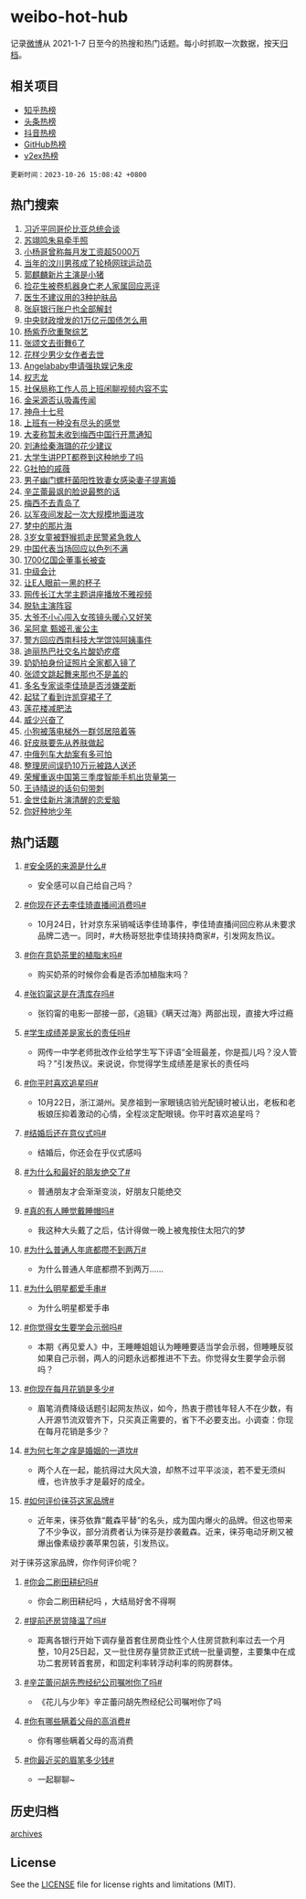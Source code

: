 # weibo-hot-hub

记录[微博](https://www.weibo.com)从 2021-1-7 日至今的热搜和热门话题。每小时抓取一次数据，按天[归档](archives)。

## 相关项目

- [知乎热榜](https://github.com/lonnyzhang423/zhihu-hot-hub)
- [头条热榜](https://github.com/lonnyzhang423/toutiao-hot-hub)
- [抖音热榜](https://github.com/lonnyzhang423/douyin-hot-hub)
- [GitHub热榜](https://github.com/lonnyzhang423/github-hot-hub)
- [v2ex热榜](https://github.com/lonnyzhang423/v2ex-hot-hub)


`更新时间：2023-10-26 15:08:42 +0800`

## 热门搜索

1. [习近平同哥伦比亚总统会谈](https://m.weibo.cn/search?containerid=100103type%3D1%26t%3D10%26q%3D%23%E4%B9%A0%E8%BF%91%E5%B9%B3%E5%90%8C%E5%93%A5%E4%BC%A6%E6%AF%94%E4%BA%9A%E6%80%BB%E7%BB%9F%E4%BC%9A%E8%B0%88%23&stream_entry_id=51&isnewpage=1&extparam=seat%3D1%26cate%3D10103%26dgr%3D0%26pos%3D0%26stream_entry_id%3D51%26q%3D%2523%25E4%25B9%25A0%25E8%25BF%2591%25E5%25B9%25B3%25E5%2590%258C%25E5%2593%25A5%25E4%25BC%25A6%25E6%25AF%2594%25E4%25BA%259A%25E6%2580%25BB%25E7%25BB%259F%25E4%25BC%259A%25E8%25B0%2588%2523%26c_type%3D51%26filter_type%3Drealtimehot%26display_time%3D1698304121%26pre_seqid%3D1698304121155916255105)
1. [苏翊鸣朱易牵手照](https://m.weibo.cn/search?containerid=100103type%3D1%26t%3D10%26q%3D%23%E8%8B%8F%E7%BF%8A%E9%B8%A3%E6%9C%B1%E6%98%93%E7%89%B5%E6%89%8B%E7%85%A7%23&stream_entry_id=31&isnewpage=1&extparam=seat%3D1%26cate%3D5001%26realpos%3D1%26dgr%3D0%26q%3D%2523%25E8%258B%258F%25E7%25BF%258A%25E9%25B8%25A3%25E6%259C%25B1%25E6%2598%2593%25E7%2589%25B5%25E6%2589%258B%25E7%2585%25A7%2523%26flag%3D1%26filter_type%3Drealtimehot%26pos%3D0%26stream_entry_id%3D31%26c_type%3D31%26band_rank%3D1%26lcate%3D5001%26display_time%3D1698304121%26pre_seqid%3D1698304121155916255105)
1. [小杨哥曾称每月发工资超5000万](https://m.weibo.cn/search?containerid=100103type%3D1%26t%3D10%26q%3D%23%E5%B0%8F%E6%9D%A8%E5%93%A5%E6%9B%BE%E7%A7%B0%E6%AF%8F%E6%9C%88%E5%8F%91%E5%B7%A5%E8%B5%84%E8%B6%855000%E4%B8%87%23&stream_entry_id=31&isnewpage=1&extparam=seat%3D1%26cate%3D5001%26realpos%3D2%26dgr%3D0%26q%3D%2523%25E5%25B0%258F%25E6%259D%25A8%25E5%2593%25A5%25E6%259B%25BE%25E7%25A7%25B0%25E6%25AF%258F%25E6%259C%2588%25E5%258F%2591%25E5%25B7%25A5%25E8%25B5%2584%25E8%25B6%25855000%25E4%25B8%2587%2523%26flag%3D2%26filter_type%3Drealtimehot%26pos%3D1%26stream_entry_id%3D31%26c_type%3D31%26band_rank%3D2%26lcate%3D5001%26display_time%3D1698304121%26pre_seqid%3D1698304121155916255105)
1. [当年的汶川男孩成了轮椅网球运动员](https://m.weibo.cn/search?containerid=100103type%3D1%26t%3D10%26q%3D%23%E5%BD%93%E5%B9%B4%E7%9A%84%E6%B1%B6%E5%B7%9D%E7%94%B7%E5%AD%A9%E6%88%90%E4%BA%86%E8%BD%AE%E6%A4%85%E7%BD%91%E7%90%83%E8%BF%90%E5%8A%A8%E5%91%98%23&stream_entry_id=31&isnewpage=1&extparam=seat%3D1%26cate%3D5001%26realpos%3D3%26dgr%3D0%26q%3D%2523%25E5%25BD%2593%25E5%25B9%25B4%25E7%259A%2584%25E6%25B1%25B6%25E5%25B7%259D%25E7%2594%25B7%25E5%25AD%25A9%25E6%2588%2590%25E4%25BA%2586%25E8%25BD%25AE%25E6%25A4%2585%25E7%25BD%2591%25E7%2590%2583%25E8%25BF%2590%25E5%258A%25A8%25E5%2591%2598%2523%26flag%3D32768%26filter_type%3Drealtimehot%26pos%3D2%26stream_entry_id%3D31%26c_type%3D31%26band_rank%3D3%26lcate%3D5001%26display_time%3D1698304121%26pre_seqid%3D1698304121155916255105)
1. [郭麒麟新片主演是小猪](https://m.weibo.cn/search?containerid=100103type%3D1%26t%3D10%26q%3D%23%E9%83%AD%E9%BA%92%E9%BA%9F%E6%96%B0%E7%89%87%E4%B8%BB%E6%BC%94%E6%98%AF%E5%B0%8F%E7%8C%AA%23&stream_entry_id=31&isnewpage=1&extparam=seat%3D1%26cate%3D5001%26filter_type%3Drealtimehot%26q%3D%2523%25E9%2583%25AD%25E9%25BA%2592%25E9%25BA%259F%25E6%2596%25B0%25E7%2589%2587%25E4%25B8%25BB%25E6%25BC%2594%25E6%2598%25AF%25E5%25B0%258F%25E7%258C%25AA%2523%26dgr%3D0%26is_ad_pos%3D1%26adid%3D208989%26topic_ad%3D1%26pos%3D3%26stream_entry_id%3D31%26c_type%3D31%26band_rank%3D4%26lcate%3D5001%26display_time%3D1698304121%26pre_seqid%3D1698304121155916255105)
1. [捡花生被卷机器身亡老人家属回应恶评](https://m.weibo.cn/search?containerid=100103type%3D1%26t%3D10%26q%3D%23%E6%8D%A1%E8%8A%B1%E7%94%9F%E8%A2%AB%E5%8D%B7%E6%9C%BA%E5%99%A8%E8%BA%AB%E4%BA%A1%E8%80%81%E4%BA%BA%E5%AE%B6%E5%B1%9E%E5%9B%9E%E5%BA%94%E6%81%B6%E8%AF%84%23&stream_entry_id=31&isnewpage=1&extparam=seat%3D1%26cate%3D5001%26realpos%3D4%26dgr%3D0%26q%3D%2523%25E6%258D%25A1%25E8%258A%25B1%25E7%2594%259F%25E8%25A2%25AB%25E5%258D%25B7%25E6%259C%25BA%25E5%2599%25A8%25E8%25BA%25AB%25E4%25BA%25A1%25E8%2580%2581%25E4%25BA%25BA%25E5%25AE%25B6%25E5%25B1%259E%25E5%259B%259E%25E5%25BA%2594%25E6%2581%25B6%25E8%25AF%2584%2523%26flag%3D1%26filter_type%3Drealtimehot%26pos%3D4%26stream_entry_id%3D31%26c_type%3D31%26band_rank%3D4%26lcate%3D5001%26display_time%3D1698304121%26pre_seqid%3D1698304121155916255105)
1. [医生不建议用的3种护肤品](https://m.weibo.cn/search?containerid=100103type%3D1%26t%3D10%26q%3D%23%E5%8C%BB%E7%94%9F%E4%B8%8D%E5%BB%BA%E8%AE%AE%E7%94%A8%E7%9A%843%E7%A7%8D%E6%8A%A4%E8%82%A4%E5%93%81%23&stream_entry_id=31&isnewpage=1&extparam=seat%3D1%26cate%3D5001%26realpos%3D5%26dgr%3D0%26q%3D%2523%25E5%258C%25BB%25E7%2594%259F%25E4%25B8%258D%25E5%25BB%25BA%25E8%25AE%25AE%25E7%2594%25A8%25E7%259A%25843%25E7%25A7%258D%25E6%258A%25A4%25E8%2582%25A4%25E5%2593%2581%2523%26flag%3D16%26filter_type%3Drealtimehot%26pos%3D5%26stream_entry_id%3D31%26c_type%3D31%26band_rank%3D5%26lcate%3D5001%26display_time%3D1698304121%26pre_seqid%3D1698304121155916255105)
1. [张庭银行账户也全部解封](https://m.weibo.cn/search?containerid=100103type%3D1%26t%3D10%26q%3D%23%E5%BC%A0%E5%BA%AD%E9%93%B6%E8%A1%8C%E8%B4%A6%E6%88%B7%E4%B9%9F%E5%85%A8%E9%83%A8%E8%A7%A3%E5%B0%81%23&stream_entry_id=31&isnewpage=1&extparam=seat%3D1%26cate%3D5001%26realpos%3D6%26dgr%3D0%26q%3D%2523%25E5%25BC%25A0%25E5%25BA%25AD%25E9%2593%25B6%25E8%25A1%258C%25E8%25B4%25A6%25E6%2588%25B7%25E4%25B9%259F%25E5%2585%25A8%25E9%2583%25A8%25E8%25A7%25A3%25E5%25B0%2581%2523%26flag%3D1%26filter_type%3Drealtimehot%26pos%3D6%26stream_entry_id%3D31%26c_type%3D31%26band_rank%3D6%26lcate%3D5001%26display_time%3D1698304121%26pre_seqid%3D1698304121155916255105)
1. [中央财政增发的1万亿元国债怎么用](https://m.weibo.cn/search?containerid=100103type%3D1%26t%3D10%26q%3D%23%E4%B8%AD%E5%A4%AE%E8%B4%A2%E6%94%BF%E5%A2%9E%E5%8F%91%E7%9A%841%E4%B8%87%E4%BA%BF%E5%85%83%E5%9B%BD%E5%80%BA%E6%80%8E%E4%B9%88%E7%94%A8%23&stream_entry_id=31&isnewpage=1&extparam=seat%3D1%26cate%3D5001%26realpos%3D7%26dgr%3D0%26q%3D%2523%25E4%25B8%25AD%25E5%25A4%25AE%25E8%25B4%25A2%25E6%2594%25BF%25E5%25A2%259E%25E5%258F%2591%25E7%259A%25841%25E4%25B8%2587%25E4%25BA%25BF%25E5%2585%2583%25E5%259B%25BD%25E5%2580%25BA%25E6%2580%258E%25E4%25B9%2588%25E7%2594%25A8%2523%26flag%3D1%26filter_type%3Drealtimehot%26pos%3D7%26stream_entry_id%3D31%26c_type%3D31%26band_rank%3D7%26lcate%3D5001%26display_time%3D1698304121%26pre_seqid%3D1698304121155916255105)
1. [杨紫乔欣重聚综艺](https://m.weibo.cn/search?containerid=100103type%3D1%26t%3D10%26q%3D%23%E6%9D%A8%E7%B4%AB%E4%B9%94%E6%AC%A3%E9%87%8D%E8%81%9A%E7%BB%BC%E8%89%BA%23&stream_entry_id=31&isnewpage=1&extparam=seat%3D1%26cate%3D5001%26realpos%3D8%26dgr%3D0%26q%3D%2523%25E6%259D%25A8%25E7%25B4%25AB%25E4%25B9%2594%25E6%25AC%25A3%25E9%2587%258D%25E8%2581%259A%25E7%25BB%25BC%25E8%2589%25BA%2523%26flag%3D1%26filter_type%3Drealtimehot%26pos%3D8%26stream_entry_id%3D31%26c_type%3D31%26band_rank%3D8%26lcate%3D5001%26display_time%3D1698304121%26pre_seqid%3D1698304121155916255105)
1. [张颂文去街舞6了](https://m.weibo.cn/search?containerid=100103type%3D1%26t%3D10%26q%3D%E5%BC%A0%E9%A2%82%E6%96%87%E5%8E%BB%E8%A1%97%E8%88%9E6%E4%BA%86&stream_entry_id=31&isnewpage=1&extparam=seat%3D1%26cate%3D5001%26realpos%3D9%26dgr%3D0%26q%3D%25E5%25BC%25A0%25E9%25A2%2582%25E6%2596%2587%25E5%258E%25BB%25E8%25A1%2597%25E8%2588%259E6%25E4%25BA%2586%26flag%3D2%26filter_type%3Drealtimehot%26pos%3D9%26stream_entry_id%3D31%26c_type%3D31%26band_rank%3D9%26lcate%3D5001%26display_time%3D1698304121%26pre_seqid%3D1698304121155916255105)
1. [花样少男少女作者去世](https://m.weibo.cn/search?containerid=100103type%3D1%26t%3D10%26q%3D%23%E8%8A%B1%E6%A0%B7%E5%B0%91%E7%94%B7%E5%B0%91%E5%A5%B3%E4%BD%9C%E8%80%85%E5%8E%BB%E4%B8%96%23&stream_entry_id=31&isnewpage=1&extparam=seat%3D1%26cate%3D5001%26realpos%3D10%26dgr%3D0%26q%3D%2523%25E8%258A%25B1%25E6%25A0%25B7%25E5%25B0%2591%25E7%2594%25B7%25E5%25B0%2591%25E5%25A5%25B3%25E4%25BD%259C%25E8%2580%2585%25E5%258E%25BB%25E4%25B8%2596%2523%26flag%3D0%26filter_type%3Drealtimehot%26pos%3D10%26stream_entry_id%3D31%26c_type%3D31%26band_rank%3D10%26lcate%3D5001%26display_time%3D1698304121%26pre_seqid%3D1698304121155916255105)
1. [Angelababy申请强执娱记朱皮](https://m.weibo.cn/search?containerid=100103type%3D1%26t%3D10%26q%3D%23Angelababy%E7%94%B3%E8%AF%B7%E5%BC%BA%E6%89%A7%E5%A8%B1%E8%AE%B0%E6%9C%B1%E7%9A%AE%23&stream_entry_id=31&isnewpage=1&extparam=seat%3D1%26cate%3D5001%26realpos%3D11%26dgr%3D0%26q%3D%2523Angelababy%25E7%2594%25B3%25E8%25AF%25B7%25E5%25BC%25BA%25E6%2589%25A7%25E5%25A8%25B1%25E8%25AE%25B0%25E6%259C%25B1%25E7%259A%25AE%2523%26flag%3D2%26filter_type%3Drealtimehot%26pos%3D11%26stream_entry_id%3D31%26c_type%3D31%26band_rank%3D11%26lcate%3D5001%26display_time%3D1698304121%26pre_seqid%3D1698304121155916255105)
1. [权志龙](https://m.weibo.cn/search?containerid=100103type%3D1%26t%3D10%26q%3D%E6%9D%83%E5%BF%97%E9%BE%99&stream_entry_id=31&isnewpage=1&extparam=seat%3D1%26cate%3D5001%26realpos%3D12%26dgr%3D0%26q%3D%25E6%259D%2583%25E5%25BF%2597%25E9%25BE%2599%26flag%3D1%26filter_type%3Drealtimehot%26pos%3D12%26stream_entry_id%3D31%26c_type%3D31%26band_rank%3D12%26lcate%3D5001%26display_time%3D1698304121%26pre_seqid%3D1698304121155916255105)
1. [社保局称工作人员上班闲聊视频内容不实](https://m.weibo.cn/search?containerid=100103type%3D1%26t%3D10%26q%3D%23%E7%A4%BE%E4%BF%9D%E5%B1%80%E7%A7%B0%E5%B7%A5%E4%BD%9C%E4%BA%BA%E5%91%98%E4%B8%8A%E7%8F%AD%E9%97%B2%E8%81%8A%E8%A7%86%E9%A2%91%E5%86%85%E5%AE%B9%E4%B8%8D%E5%AE%9E%23&stream_entry_id=31&isnewpage=1&extparam=seat%3D1%26cate%3D5001%26realpos%3D13%26dgr%3D0%26q%3D%2523%25E7%25A4%25BE%25E4%25BF%259D%25E5%25B1%2580%25E7%25A7%25B0%25E5%25B7%25A5%25E4%25BD%259C%25E4%25BA%25BA%25E5%2591%2598%25E4%25B8%258A%25E7%258F%25AD%25E9%2597%25B2%25E8%2581%258A%25E8%25A7%2586%25E9%25A2%2591%25E5%2586%2585%25E5%25AE%25B9%25E4%25B8%258D%25E5%25AE%259E%2523%26flag%3D0%26filter_type%3Drealtimehot%26pos%3D13%26stream_entry_id%3D31%26c_type%3D31%26band_rank%3D13%26lcate%3D5001%26display_time%3D1698304121%26pre_seqid%3D1698304121155916255105)
1. [金采源否认吸毒传闻](https://m.weibo.cn/search?containerid=100103type%3D1%26t%3D10%26q%3D%23%E9%87%91%E9%87%87%E6%BA%90%E5%90%A6%E8%AE%A4%E5%90%B8%E6%AF%92%E4%BC%A0%E9%97%BB%23&stream_entry_id=31&isnewpage=1&extparam=seat%3D1%26cate%3D5001%26realpos%3D14%26dgr%3D0%26q%3D%2523%25E9%2587%2591%25E9%2587%2587%25E6%25BA%2590%25E5%2590%25A6%25E8%25AE%25A4%25E5%2590%25B8%25E6%25AF%2592%25E4%25BC%25A0%25E9%2597%25BB%2523%26flag%3D1%26filter_type%3Drealtimehot%26pos%3D14%26stream_entry_id%3D31%26c_type%3D31%26band_rank%3D14%26lcate%3D5001%26display_time%3D1698304121%26pre_seqid%3D1698304121155916255105)
1. [神舟十七号](https://m.weibo.cn/search?containerid=100103type%3D1%26t%3D10%26q%3D%23%E7%A5%9E%E8%88%9F%E5%8D%81%E4%B8%83%E5%8F%B7%23&stream_entry_id=31&isnewpage=1&extparam=seat%3D1%26cate%3D5001%26realpos%3D15%26dgr%3D0%26q%3D%2523%25E7%25A5%259E%25E8%2588%259F%25E5%258D%2581%25E4%25B8%2583%25E5%258F%25B7%2523%26flag%3D0%26filter_type%3Drealtimehot%26adid%3D209427%26pos%3D15%26stream_entry_id%3D31%26c_type%3D31%26band_rank%3D15%26lcate%3D5001%26display_time%3D1698304121%26pre_seqid%3D1698304121155916255105)
1. [上班有一种没有尽头的感觉](https://m.weibo.cn/search?containerid=100103type%3D1%26t%3D10%26q%3D%E4%B8%8A%E7%8F%AD%E6%9C%89%E4%B8%80%E7%A7%8D%E6%B2%A1%E6%9C%89%E5%B0%BD%E5%A4%B4%E7%9A%84%E6%84%9F%E8%A7%89&stream_entry_id=31&isnewpage=1&extparam=seat%3D1%26cate%3D5001%26realpos%3D16%26dgr%3D0%26q%3D%25E4%25B8%258A%25E7%258F%25AD%25E6%259C%2589%25E4%25B8%2580%25E7%25A7%258D%25E6%25B2%25A1%25E6%259C%2589%25E5%25B0%25BD%25E5%25A4%25B4%25E7%259A%2584%25E6%2584%259F%25E8%25A7%2589%26flag%3D0%26filter_type%3Drealtimehot%26pos%3D16%26stream_entry_id%3D31%26c_type%3D31%26band_rank%3D16%26lcate%3D5001%26display_time%3D1698304121%26pre_seqid%3D1698304121155916255105)
1. [大麦称暂未收到梅西中国行开票通知](https://m.weibo.cn/search?containerid=100103type%3D1%26t%3D10%26q%3D%23%E5%A4%A7%E9%BA%A6%E7%A7%B0%E6%9A%82%E6%9C%AA%E6%94%B6%E5%88%B0%E6%A2%85%E8%A5%BF%E4%B8%AD%E5%9B%BD%E8%A1%8C%E5%BC%80%E7%A5%A8%E9%80%9A%E7%9F%A5%23&stream_entry_id=31&isnewpage=1&extparam=seat%3D1%26cate%3D5001%26realpos%3D17%26dgr%3D0%26q%3D%2523%25E5%25A4%25A7%25E9%25BA%25A6%25E7%25A7%25B0%25E6%259A%2582%25E6%259C%25AA%25E6%2594%25B6%25E5%2588%25B0%25E6%25A2%2585%25E8%25A5%25BF%25E4%25B8%25AD%25E5%259B%25BD%25E8%25A1%258C%25E5%25BC%2580%25E7%25A5%25A8%25E9%2580%259A%25E7%259F%25A5%2523%26flag%3D1%26filter_type%3Drealtimehot%26pos%3D17%26stream_entry_id%3D31%26c_type%3D31%26band_rank%3D17%26lcate%3D5001%26display_time%3D1698304121%26pre_seqid%3D1698304121155916255105)
1. [刘涛给秦海璐的花少建议](https://m.weibo.cn/search?containerid=100103type%3D1%26t%3D10%26q%3D%23%E5%88%98%E6%B6%9B%E7%BB%99%E7%A7%A6%E6%B5%B7%E7%92%90%E7%9A%84%E8%8A%B1%E5%B0%91%E5%BB%BA%E8%AE%AE%23&stream_entry_id=31&isnewpage=1&extparam=seat%3D1%26cate%3D5001%26realpos%3D18%26dgr%3D0%26q%3D%2523%25E5%2588%2598%25E6%25B6%259B%25E7%25BB%2599%25E7%25A7%25A6%25E6%25B5%25B7%25E7%2592%2590%25E7%259A%2584%25E8%258A%25B1%25E5%25B0%2591%25E5%25BB%25BA%25E8%25AE%25AE%2523%26flag%3D0%26filter_type%3Drealtimehot%26pos%3D18%26stream_entry_id%3D31%26c_type%3D31%26band_rank%3D18%26lcate%3D5001%26display_time%3D1698304121%26pre_seqid%3D1698304121155916255105)
1. [大学生讲PPT都卷到这种地步了吗](https://m.weibo.cn/search?containerid=100103type%3D1%26t%3D10%26q%3D%E5%A4%A7%E5%AD%A6%E7%94%9F%E8%AE%B2PPT%E9%83%BD%E5%8D%B7%E5%88%B0%E8%BF%99%E7%A7%8D%E5%9C%B0%E6%AD%A5%E4%BA%86%E5%90%97&stream_entry_id=31&isnewpage=1&extparam=seat%3D1%26cate%3D5001%26realpos%3D19%26dgr%3D0%26q%3D%25E5%25A4%25A7%25E5%25AD%25A6%25E7%2594%259F%25E8%25AE%25B2PPT%25E9%2583%25BD%25E5%258D%25B7%25E5%2588%25B0%25E8%25BF%2599%25E7%25A7%258D%25E5%259C%25B0%25E6%25AD%25A5%25E4%25BA%2586%25E5%2590%2597%26flag%3D1%26filter_type%3Drealtimehot%26pos%3D19%26stream_entry_id%3D31%26c_type%3D31%26band_rank%3D19%26lcate%3D5001%26display_time%3D1698304121%26pre_seqid%3D1698304121155916255105)
1. [G社拍的戚薇](https://m.weibo.cn/search?containerid=100103type%3D1%26t%3D10%26q%3D%23G%E7%A4%BE%E6%8B%8D%E7%9A%84%E6%88%9A%E8%96%87%23&stream_entry_id=31&isnewpage=1&extparam=seat%3D1%26cate%3D5001%26realpos%3D20%26dgr%3D0%26q%3D%2523G%25E7%25A4%25BE%25E6%258B%258D%25E7%259A%2584%25E6%2588%259A%25E8%2596%2587%2523%26flag%3D1%26filter_type%3Drealtimehot%26pos%3D20%26stream_entry_id%3D31%26c_type%3D31%26band_rank%3D20%26lcate%3D5001%26display_time%3D1698304121%26pre_seqid%3D1698304121155916255105)
1. [男子幽门螺杆菌阳性致妻女感染妻子提离婚](https://m.weibo.cn/search?containerid=100103type%3D1%26t%3D10%26q%3D%23%E7%94%B7%E5%AD%90%E5%B9%BD%E9%97%A8%E8%9E%BA%E6%9D%86%E8%8F%8C%E9%98%B3%E6%80%A7%E8%87%B4%E5%A6%BB%E5%A5%B3%E6%84%9F%E6%9F%93%E5%A6%BB%E5%AD%90%E6%8F%90%E7%A6%BB%E5%A9%9A%23&stream_entry_id=31&isnewpage=1&extparam=seat%3D1%26cate%3D5001%26realpos%3D21%26dgr%3D0%26q%3D%2523%25E7%2594%25B7%25E5%25AD%2590%25E5%25B9%25BD%25E9%2597%25A8%25E8%259E%25BA%25E6%259D%2586%25E8%258F%258C%25E9%2598%25B3%25E6%2580%25A7%25E8%2587%25B4%25E5%25A6%25BB%25E5%25A5%25B3%25E6%2584%259F%25E6%259F%2593%25E5%25A6%25BB%25E5%25AD%2590%25E6%258F%2590%25E7%25A6%25BB%25E5%25A9%259A%2523%26flag%3D0%26filter_type%3Drealtimehot%26pos%3D21%26stream_entry_id%3D31%26c_type%3D31%26band_rank%3D21%26lcate%3D5001%26display_time%3D1698304121%26pre_seqid%3D1698304121155916255105)
1. [辛芷蕾最飒的脸说最憨的话](https://m.weibo.cn/search?containerid=100103type%3D1%26t%3D10%26q%3D%23%E8%BE%9B%E8%8A%B7%E8%95%BE%E6%9C%80%E9%A3%92%E7%9A%84%E8%84%B8%E8%AF%B4%E6%9C%80%E6%86%A8%E7%9A%84%E8%AF%9D%23&stream_entry_id=31&isnewpage=1&extparam=seat%3D1%26cate%3D5001%26realpos%3D22%26dgr%3D0%26q%3D%2523%25E8%25BE%259B%25E8%258A%25B7%25E8%2595%25BE%25E6%259C%2580%25E9%25A3%2592%25E7%259A%2584%25E8%2584%25B8%25E8%25AF%25B4%25E6%259C%2580%25E6%2586%25A8%25E7%259A%2584%25E8%25AF%259D%2523%26flag%3D1%26filter_type%3Drealtimehot%26pos%3D22%26stream_entry_id%3D31%26c_type%3D31%26band_rank%3D22%26lcate%3D5001%26display_time%3D1698304121%26pre_seqid%3D1698304121155916255105)
1. [梅西不去青岛了](https://m.weibo.cn/search?containerid=100103type%3D1%26t%3D10%26q%3D%23%E6%A2%85%E8%A5%BF%E4%B8%8D%E5%8E%BB%E9%9D%92%E5%B2%9B%E4%BA%86%23&stream_entry_id=31&isnewpage=1&extparam=seat%3D1%26cate%3D5001%26realpos%3D23%26dgr%3D0%26q%3D%2523%25E6%25A2%2585%25E8%25A5%25BF%25E4%25B8%258D%25E5%258E%25BB%25E9%259D%2592%25E5%25B2%259B%25E4%25BA%2586%2523%26flag%3D0%26filter_type%3Drealtimehot%26pos%3D23%26stream_entry_id%3D31%26c_type%3D31%26band_rank%3D23%26lcate%3D5001%26display_time%3D1698304121%26pre_seqid%3D1698304121155916255105)
1. [以军夜间发起一次大规模地面进攻](https://m.weibo.cn/search?containerid=100103type%3D1%26t%3D10%26q%3D%23%E4%BB%A5%E5%86%9B%E5%A4%9C%E9%97%B4%E5%8F%91%E8%B5%B7%E4%B8%80%E6%AC%A1%E5%A4%A7%E8%A7%84%E6%A8%A1%E5%9C%B0%E9%9D%A2%E8%BF%9B%E6%94%BB%23&stream_entry_id=31&isnewpage=1&extparam=seat%3D1%26cate%3D5001%26realpos%3D24%26dgr%3D0%26q%3D%2523%25E4%25BB%25A5%25E5%2586%259B%25E5%25A4%259C%25E9%2597%25B4%25E5%258F%2591%25E8%25B5%25B7%25E4%25B8%2580%25E6%25AC%25A1%25E5%25A4%25A7%25E8%25A7%2584%25E6%25A8%25A1%25E5%259C%25B0%25E9%259D%25A2%25E8%25BF%259B%25E6%2594%25BB%2523%26flag%3D0%26filter_type%3Drealtimehot%26pos%3D24%26stream_entry_id%3D31%26c_type%3D31%26band_rank%3D24%26lcate%3D5001%26display_time%3D1698304121%26pre_seqid%3D1698304121155916255105)
1. [梦中的那片海](https://m.weibo.cn/search?containerid=100103type%3D1%26t%3D10%26q%3D%E6%A2%A6%E4%B8%AD%E7%9A%84%E9%82%A3%E7%89%87%E6%B5%B7&stream_entry_id=31&isnewpage=1&extparam=seat%3D1%26cate%3D5001%26realpos%3D25%26dgr%3D0%26q%3D%25E6%25A2%25A6%25E4%25B8%25AD%25E7%259A%2584%25E9%2582%25A3%25E7%2589%2587%25E6%25B5%25B7%26flag%3D1%26filter_type%3Drealtimehot%26pos%3D25%26stream_entry_id%3D31%26c_type%3D31%26band_rank%3D25%26lcate%3D5001%26display_time%3D1698304121%26pre_seqid%3D1698304121155916255105)
1. [3岁女童被野猴抓走民警紧急救人](https://m.weibo.cn/search?containerid=100103type%3D1%26t%3D10%26q%3D%233%E5%B2%81%E5%A5%B3%E7%AB%A5%E8%A2%AB%E9%87%8E%E7%8C%B4%E6%8A%93%E8%B5%B0%E6%B0%91%E8%AD%A6%E7%B4%A7%E6%80%A5%E6%95%91%E4%BA%BA%23&stream_entry_id=31&isnewpage=1&extparam=seat%3D1%26cate%3D5001%26realpos%3D26%26dgr%3D0%26q%3D%25233%25E5%25B2%2581%25E5%25A5%25B3%25E7%25AB%25A5%25E8%25A2%25AB%25E9%2587%258E%25E7%258C%25B4%25E6%258A%2593%25E8%25B5%25B0%25E6%25B0%2591%25E8%25AD%25A6%25E7%25B4%25A7%25E6%2580%25A5%25E6%2595%2591%25E4%25BA%25BA%2523%26flag%3D32768%26filter_type%3Drealtimehot%26pos%3D26%26stream_entry_id%3D31%26c_type%3D31%26band_rank%3D26%26lcate%3D5001%26display_time%3D1698304121%26pre_seqid%3D1698304121155916255105)
1. [中国代表当场回应以色列不满](https://m.weibo.cn/search?containerid=100103type%3D1%26t%3D10%26q%3D%23%E4%B8%AD%E5%9B%BD%E4%BB%A3%E8%A1%A8%E5%BD%93%E5%9C%BA%E5%9B%9E%E5%BA%94%E4%BB%A5%E8%89%B2%E5%88%97%E4%B8%8D%E6%BB%A1%23&stream_entry_id=31&isnewpage=1&extparam=seat%3D1%26cate%3D5001%26realpos%3D27%26dgr%3D0%26q%3D%2523%25E4%25B8%25AD%25E5%259B%25BD%25E4%25BB%25A3%25E8%25A1%25A8%25E5%25BD%2593%25E5%259C%25BA%25E5%259B%259E%25E5%25BA%2594%25E4%25BB%25A5%25E8%2589%25B2%25E5%2588%2597%25E4%25B8%258D%25E6%25BB%25A1%2523%26flag%3D1%26filter_type%3Drealtimehot%26pos%3D27%26stream_entry_id%3D31%26c_type%3D31%26band_rank%3D27%26lcate%3D5001%26display_time%3D1698304121%26pre_seqid%3D1698304121155916255105)
1. [1700亿国企董事长被查](https://m.weibo.cn/search?containerid=100103type%3D1%26t%3D10%26q%3D%231700%E4%BA%BF%E5%9B%BD%E4%BC%81%E8%91%A3%E4%BA%8B%E9%95%BF%E8%A2%AB%E6%9F%A5%23&stream_entry_id=31&isnewpage=1&extparam=seat%3D1%26cate%3D5001%26realpos%3D28%26dgr%3D0%26q%3D%25231700%25E4%25BA%25BF%25E5%259B%25BD%25E4%25BC%2581%25E8%2591%25A3%25E4%25BA%258B%25E9%2595%25BF%25E8%25A2%25AB%25E6%259F%25A5%2523%26flag%3D1%26filter_type%3Drealtimehot%26pos%3D28%26stream_entry_id%3D31%26c_type%3D31%26band_rank%3D28%26lcate%3D5001%26display_time%3D1698304121%26pre_seqid%3D1698304121155916255105)
1. [中级会计](https://m.weibo.cn/search?containerid=100103type%3D1%26t%3D10%26q%3D%E4%B8%AD%E7%BA%A7%E4%BC%9A%E8%AE%A1&stream_entry_id=31&isnewpage=1&extparam=seat%3D1%26cate%3D5001%26realpos%3D29%26dgr%3D0%26q%3D%25E4%25B8%25AD%25E7%25BA%25A7%25E4%25BC%259A%25E8%25AE%25A1%26flag%3D1%26filter_type%3Drealtimehot%26pos%3D29%26stream_entry_id%3D31%26c_type%3D31%26band_rank%3D29%26lcate%3D5001%26display_time%3D1698304121%26pre_seqid%3D1698304121155916255105)
1. [让E人眼前一黑的杯子](https://m.weibo.cn/search?containerid=100103type%3D1%26t%3D10%26q%3D%23%E8%AE%A9E%E4%BA%BA%E7%9C%BC%E5%89%8D%E4%B8%80%E9%BB%91%E7%9A%84%E6%9D%AF%E5%AD%90%23&stream_entry_id=31&isnewpage=1&extparam=seat%3D1%26cate%3D5001%26realpos%3D30%26dgr%3D0%26q%3D%2523%25E8%25AE%25A9E%25E4%25BA%25BA%25E7%259C%25BC%25E5%2589%258D%25E4%25B8%2580%25E9%25BB%2591%25E7%259A%2584%25E6%259D%25AF%25E5%25AD%2590%2523%26flag%3D0%26filter_type%3Drealtimehot%26adid%3D208336%26pos%3D30%26stream_entry_id%3D31%26c_type%3D31%26band_rank%3D30%26lcate%3D5001%26display_time%3D1698304121%26pre_seqid%3D1698304121155916255105)
1. [网传长江大学主题讲座播放不雅视频](https://m.weibo.cn/search?containerid=100103type%3D1%26t%3D10%26q%3D%23%E7%BD%91%E4%BC%A0%E9%95%BF%E6%B1%9F%E5%A4%A7%E5%AD%A6%E4%B8%BB%E9%A2%98%E8%AE%B2%E5%BA%A7%E6%92%AD%E6%94%BE%E4%B8%8D%E9%9B%85%E8%A7%86%E9%A2%91%23&stream_entry_id=31&isnewpage=1&extparam=seat%3D1%26cate%3D5001%26realpos%3D31%26dgr%3D0%26q%3D%2523%25E7%25BD%2591%25E4%25BC%25A0%25E9%2595%25BF%25E6%25B1%259F%25E5%25A4%25A7%25E5%25AD%25A6%25E4%25B8%25BB%25E9%25A2%2598%25E8%25AE%25B2%25E5%25BA%25A7%25E6%2592%25AD%25E6%2594%25BE%25E4%25B8%258D%25E9%259B%2585%25E8%25A7%2586%25E9%25A2%2591%2523%26flag%3D1%26filter_type%3Drealtimehot%26pos%3D31%26stream_entry_id%3D31%26c_type%3D31%26band_rank%3D31%26lcate%3D5001%26display_time%3D1698304121%26pre_seqid%3D1698304121155916255105)
1. [脱轨主演阵容](https://m.weibo.cn/search?containerid=100103type%3D1%26t%3D10%26q%3D%23%E8%84%B1%E8%BD%A8%E4%B8%BB%E6%BC%94%E9%98%B5%E5%AE%B9%23&stream_entry_id=31&isnewpage=1&extparam=seat%3D1%26cate%3D5001%26realpos%3D32%26dgr%3D0%26q%3D%2523%25E8%2584%25B1%25E8%25BD%25A8%25E4%25B8%25BB%25E6%25BC%2594%25E9%2598%25B5%25E5%25AE%25B9%2523%26flag%3D1%26filter_type%3Drealtimehot%26pos%3D32%26stream_entry_id%3D31%26c_type%3D31%26band_rank%3D32%26lcate%3D5001%26display_time%3D1698304121%26pre_seqid%3D1698304121155916255105)
1. [大爷不小心闯入女孩镜头暖心又好笑](https://m.weibo.cn/search?containerid=100103type%3D1%26t%3D10%26q%3D%23%E5%A4%A7%E7%88%B7%E4%B8%8D%E5%B0%8F%E5%BF%83%E9%97%AF%E5%85%A5%E5%A5%B3%E5%AD%A9%E9%95%9C%E5%A4%B4%E6%9A%96%E5%BF%83%E5%8F%88%E5%A5%BD%E7%AC%91%23&stream_entry_id=31&isnewpage=1&extparam=seat%3D1%26cate%3D5001%26realpos%3D33%26dgr%3D0%26q%3D%2523%25E5%25A4%25A7%25E7%2588%25B7%25E4%25B8%258D%25E5%25B0%258F%25E5%25BF%2583%25E9%2597%25AF%25E5%2585%25A5%25E5%25A5%25B3%25E5%25AD%25A9%25E9%2595%259C%25E5%25A4%25B4%25E6%259A%2596%25E5%25BF%2583%25E5%258F%2588%25E5%25A5%25BD%25E7%25AC%2591%2523%26flag%3D32768%26filter_type%3Drealtimehot%26pos%3D33%26stream_entry_id%3D31%26c_type%3D31%26band_rank%3D33%26lcate%3D5001%26display_time%3D1698304121%26pre_seqid%3D1698304121155916255105)
1. [呆阿拿 甄姬孔雀公主](https://m.weibo.cn/search?containerid=100103type%3D1%26t%3D10%26q%3D%E5%91%86%E9%98%BF%E6%8B%BF+%E7%94%84%E5%A7%AC%E5%AD%94%E9%9B%80%E5%85%AC%E4%B8%BB&stream_entry_id=31&isnewpage=1&extparam=seat%3D1%26cate%3D5001%26realpos%3D34%26dgr%3D0%26q%3D%25E5%2591%2586%25E9%2598%25BF%25E6%258B%25BF%2520%25E7%2594%2584%25E5%25A7%25AC%25E5%25AD%2594%25E9%259B%2580%25E5%2585%25AC%25E4%25B8%25BB%26flag%3D1%26filter_type%3Drealtimehot%26pos%3D34%26stream_entry_id%3D31%26c_type%3D31%26band_rank%3D34%26lcate%3D5001%26display_time%3D1698304121%26pre_seqid%3D1698304121155916255105)
1. [警方回应西南科技大学馄饨阿姨事件](https://m.weibo.cn/search?containerid=100103type%3D1%26t%3D10%26q%3D%23%E8%AD%A6%E6%96%B9%E5%9B%9E%E5%BA%94%E8%A5%BF%E5%8D%97%E7%A7%91%E6%8A%80%E5%A4%A7%E5%AD%A6%E9%A6%84%E9%A5%A8%E9%98%BF%E5%A7%A8%E4%BA%8B%E4%BB%B6%23&stream_entry_id=31&isnewpage=1&extparam=seat%3D1%26cate%3D5001%26realpos%3D35%26dgr%3D0%26q%3D%2523%25E8%25AD%25A6%25E6%2596%25B9%25E5%259B%259E%25E5%25BA%2594%25E8%25A5%25BF%25E5%258D%2597%25E7%25A7%2591%25E6%258A%2580%25E5%25A4%25A7%25E5%25AD%25A6%25E9%25A6%2584%25E9%25A5%25A8%25E9%2598%25BF%25E5%25A7%25A8%25E4%25BA%258B%25E4%25BB%25B6%2523%26flag%3D0%26filter_type%3Drealtimehot%26pos%3D35%26stream_entry_id%3D31%26c_type%3D31%26band_rank%3D35%26lcate%3D5001%26display_time%3D1698304121%26pre_seqid%3D1698304121155916255105)
1. [迪丽热巴社交名片酸奶疙瘩](https://m.weibo.cn/search?containerid=100103type%3D1%26t%3D10%26q%3D%23%E8%BF%AA%E4%B8%BD%E7%83%AD%E5%B7%B4%E7%A4%BE%E4%BA%A4%E5%90%8D%E7%89%87%E9%85%B8%E5%A5%B6%E7%96%99%E7%98%A9%23&stream_entry_id=31&isnewpage=1&extparam=seat%3D1%26cate%3D5001%26realpos%3D36%26dgr%3D0%26q%3D%2523%25E8%25BF%25AA%25E4%25B8%25BD%25E7%2583%25AD%25E5%25B7%25B4%25E7%25A4%25BE%25E4%25BA%25A4%25E5%2590%258D%25E7%2589%2587%25E9%2585%25B8%25E5%25A5%25B6%25E7%2596%2599%25E7%2598%25A9%2523%26flag%3D0%26filter_type%3Drealtimehot%26pos%3D36%26stream_entry_id%3D31%26c_type%3D31%26band_rank%3D36%26lcate%3D5001%26display_time%3D1698304121%26pre_seqid%3D1698304121155916255105)
1. [奶奶拍身份证照片全家都入镜了](https://m.weibo.cn/search?containerid=100103type%3D1%26t%3D10%26q%3D%23%E5%A5%B6%E5%A5%B6%E6%8B%8D%E8%BA%AB%E4%BB%BD%E8%AF%81%E7%85%A7%E7%89%87%E5%85%A8%E5%AE%B6%E9%83%BD%E5%85%A5%E9%95%9C%E4%BA%86%23&stream_entry_id=31&isnewpage=1&extparam=seat%3D1%26cate%3D5001%26realpos%3D37%26dgr%3D0%26q%3D%2523%25E5%25A5%25B6%25E5%25A5%25B6%25E6%258B%258D%25E8%25BA%25AB%25E4%25BB%25BD%25E8%25AF%2581%25E7%2585%25A7%25E7%2589%2587%25E5%2585%25A8%25E5%25AE%25B6%25E9%2583%25BD%25E5%2585%25A5%25E9%2595%259C%25E4%25BA%2586%2523%26flag%3D32768%26filter_type%3Drealtimehot%26pos%3D37%26stream_entry_id%3D31%26c_type%3D31%26band_rank%3D37%26lcate%3D5001%26display_time%3D1698304121%26pre_seqid%3D1698304121155916255105)
1. [张颂文跳起舞来那也不是盖的](https://m.weibo.cn/search?containerid=100103type%3D1%26t%3D10%26q%3D%23%E5%BC%A0%E9%A2%82%E6%96%87%E8%B7%B3%E8%B5%B7%E8%88%9E%E6%9D%A5%E9%82%A3%E4%B9%9F%E4%B8%8D%E6%98%AF%E7%9B%96%E7%9A%84%23&stream_entry_id=31&isnewpage=1&extparam=seat%3D1%26cate%3D5001%26realpos%3D38%26dgr%3D0%26q%3D%2523%25E5%25BC%25A0%25E9%25A2%2582%25E6%2596%2587%25E8%25B7%25B3%25E8%25B5%25B7%25E8%2588%259E%25E6%259D%25A5%25E9%2582%25A3%25E4%25B9%259F%25E4%25B8%258D%25E6%2598%25AF%25E7%259B%2596%25E7%259A%2584%2523%26flag%3D1%26filter_type%3Drealtimehot%26pos%3D38%26stream_entry_id%3D31%26c_type%3D31%26band_rank%3D38%26lcate%3D5001%26display_time%3D1698304121%26pre_seqid%3D1698304121155916255105)
1. [多名专家谈李佳琦是否涉嫌垄断](https://m.weibo.cn/search?containerid=100103type%3D1%26t%3D10%26q%3D%23%E5%A4%9A%E5%90%8D%E4%B8%93%E5%AE%B6%E8%B0%88%E6%9D%8E%E4%BD%B3%E7%90%A6%E6%98%AF%E5%90%A6%E6%B6%89%E5%AB%8C%E5%9E%84%E6%96%AD%23&stream_entry_id=31&isnewpage=1&extparam=seat%3D1%26cate%3D5001%26realpos%3D39%26dgr%3D0%26q%3D%2523%25E5%25A4%259A%25E5%2590%258D%25E4%25B8%2593%25E5%25AE%25B6%25E8%25B0%2588%25E6%259D%258E%25E4%25BD%25B3%25E7%2590%25A6%25E6%2598%25AF%25E5%2590%25A6%25E6%25B6%2589%25E5%25AB%258C%25E5%259E%2584%25E6%2596%25AD%2523%26flag%3D0%26filter_type%3Drealtimehot%26pos%3D39%26stream_entry_id%3D31%26c_type%3D31%26band_rank%3D39%26lcate%3D5001%26display_time%3D1698304121%26pre_seqid%3D1698304121155916255105)
1. [起猛了看到许凯穿裙子了](https://m.weibo.cn/search?containerid=100103type%3D1%26t%3D10%26q%3D%23%E8%B5%B7%E7%8C%9B%E4%BA%86%E7%9C%8B%E5%88%B0%E8%AE%B8%E5%87%AF%E7%A9%BF%E8%A3%99%E5%AD%90%E4%BA%86%23&stream_entry_id=31&isnewpage=1&extparam=seat%3D1%26cate%3D5001%26realpos%3D40%26dgr%3D0%26q%3D%2523%25E8%25B5%25B7%25E7%258C%259B%25E4%25BA%2586%25E7%259C%258B%25E5%2588%25B0%25E8%25AE%25B8%25E5%2587%25AF%25E7%25A9%25BF%25E8%25A3%2599%25E5%25AD%2590%25E4%25BA%2586%2523%26flag%3D1%26filter_type%3Drealtimehot%26pos%3D40%26stream_entry_id%3D31%26c_type%3D31%26band_rank%3D40%26lcate%3D5001%26display_time%3D1698304121%26pre_seqid%3D1698304121155916255105)
1. [莲花楼减肥法](https://m.weibo.cn/search?containerid=100103type%3D1%26t%3D10%26q%3D%E8%8E%B2%E8%8A%B1%E6%A5%BC%E5%87%8F%E8%82%A5%E6%B3%95&stream_entry_id=31&isnewpage=1&extparam=seat%3D1%26cate%3D5001%26realpos%3D41%26dgr%3D0%26q%3D%25E8%258E%25B2%25E8%258A%25B1%25E6%25A5%25BC%25E5%2587%258F%25E8%2582%25A5%25E6%25B3%2595%26flag%3D0%26filter_type%3Drealtimehot%26pos%3D41%26stream_entry_id%3D31%26c_type%3D31%26band_rank%3D41%26lcate%3D5001%26display_time%3D1698304121%26pre_seqid%3D1698304121155916255105)
1. [威少兴奋了](https://m.weibo.cn/search?containerid=100103type%3D1%26t%3D10%26q%3D%23%E5%A8%81%E5%B0%91%E5%85%B4%E5%A5%8B%E4%BA%86%23&stream_entry_id=31&isnewpage=1&extparam=seat%3D1%26cate%3D5001%26realpos%3D42%26dgr%3D0%26q%3D%2523%25E5%25A8%2581%25E5%25B0%2591%25E5%2585%25B4%25E5%25A5%258B%25E4%25BA%2586%2523%26flag%3D1%26filter_type%3Drealtimehot%26pos%3D42%26stream_entry_id%3D31%26c_type%3D31%26band_rank%3D42%26lcate%3D5001%26display_time%3D1698304121%26pre_seqid%3D1698304121155916255105)
1. [小狗被落电梯外一群邻居陪着等](https://m.weibo.cn/search?containerid=100103type%3D1%26t%3D10%26q%3D%23%E5%B0%8F%E7%8B%97%E8%A2%AB%E8%90%BD%E7%94%B5%E6%A2%AF%E5%A4%96%E4%B8%80%E7%BE%A4%E9%82%BB%E5%B1%85%E9%99%AA%E7%9D%80%E7%AD%89%23&stream_entry_id=31&isnewpage=1&extparam=seat%3D1%26cate%3D5001%26realpos%3D43%26dgr%3D0%26q%3D%2523%25E5%25B0%258F%25E7%258B%2597%25E8%25A2%25AB%25E8%2590%25BD%25E7%2594%25B5%25E6%25A2%25AF%25E5%25A4%2596%25E4%25B8%2580%25E7%25BE%25A4%25E9%2582%25BB%25E5%25B1%2585%25E9%2599%25AA%25E7%259D%2580%25E7%25AD%2589%2523%26flag%3D32768%26filter_type%3Drealtimehot%26pos%3D43%26stream_entry_id%3D31%26c_type%3D31%26band_rank%3D43%26lcate%3D5001%26display_time%3D1698304121%26pre_seqid%3D1698304121155916255105)
1. [好皮肤要先从养肤做起](https://m.weibo.cn/search?containerid=100103type%3D1%26t%3D10%26q%3D%E5%A5%BD%E7%9A%AE%E8%82%A4%E8%A6%81%E5%85%88%E4%BB%8E%E5%85%BB%E8%82%A4%E5%81%9A%E8%B5%B7&stream_entry_id=31&isnewpage=1&extparam=seat%3D1%26cate%3D5001%26realpos%3D44%26dgr%3D0%26q%3D%25E5%25A5%25BD%25E7%259A%25AE%25E8%2582%25A4%25E8%25A6%2581%25E5%2585%2588%25E4%25BB%258E%25E5%2585%25BB%25E8%2582%25A4%25E5%2581%259A%25E8%25B5%25B7%26flag%3D0%26filter_type%3Drealtimehot%26pos%3D44%26stream_entry_id%3D31%26c_type%3D31%26band_rank%3D44%26lcate%3D5001%26display_time%3D1698304121%26pre_seqid%3D1698304121155916255105)
1. [中俄列车大劫案有多可怕](https://m.weibo.cn/search?containerid=100103type%3D1%26t%3D10%26q%3D%23%E4%B8%AD%E4%BF%84%E5%88%97%E8%BD%A6%E5%A4%A7%E5%8A%AB%E6%A1%88%E6%9C%89%E5%A4%9A%E5%8F%AF%E6%80%95%23&stream_entry_id=31&isnewpage=1&extparam=seat%3D1%26cate%3D5001%26realpos%3D45%26dgr%3D0%26q%3D%2523%25E4%25B8%25AD%25E4%25BF%2584%25E5%2588%2597%25E8%25BD%25A6%25E5%25A4%25A7%25E5%258A%25AB%25E6%25A1%2588%25E6%259C%2589%25E5%25A4%259A%25E5%258F%25AF%25E6%2580%2595%2523%26flag%3D0%26filter_type%3Drealtimehot%26pos%3D45%26stream_entry_id%3D31%26c_type%3D31%26band_rank%3D45%26lcate%3D5001%26display_time%3D1698304121%26pre_seqid%3D1698304121155916255105)
1. [整理房间误扔10万元被路人送还](https://m.weibo.cn/search?containerid=100103type%3D1%26t%3D10%26q%3D%23%E6%95%B4%E7%90%86%E6%88%BF%E9%97%B4%E8%AF%AF%E6%89%9410%E4%B8%87%E5%85%83%E8%A2%AB%E8%B7%AF%E4%BA%BA%E9%80%81%E8%BF%98%23&stream_entry_id=31&isnewpage=1&extparam=seat%3D1%26cate%3D5001%26realpos%3D46%26dgr%3D0%26q%3D%2523%25E6%2595%25B4%25E7%2590%2586%25E6%2588%25BF%25E9%2597%25B4%25E8%25AF%25AF%25E6%2589%259410%25E4%25B8%2587%25E5%2585%2583%25E8%25A2%25AB%25E8%25B7%25AF%25E4%25BA%25BA%25E9%2580%2581%25E8%25BF%2598%2523%26flag%3D32768%26filter_type%3Drealtimehot%26pos%3D46%26stream_entry_id%3D31%26c_type%3D31%26band_rank%3D46%26lcate%3D5001%26display_time%3D1698304121%26pre_seqid%3D1698304121155916255105)
1. [荣耀重返中国第三季度智能手机出货量第一](https://m.weibo.cn/search?containerid=100103type%3D1%26t%3D10%26q%3D%23%E8%8D%A3%E8%80%80%E9%87%8D%E8%BF%94%E4%B8%AD%E5%9B%BD%E7%AC%AC%E4%B8%89%E5%AD%A3%E5%BA%A6%E6%99%BA%E8%83%BD%E6%89%8B%E6%9C%BA%E5%87%BA%E8%B4%A7%E9%87%8F%E7%AC%AC%E4%B8%80%23&stream_entry_id=31&isnewpage=1&extparam=seat%3D1%26cate%3D5001%26realpos%3D47%26dgr%3D0%26q%3D%2523%25E8%258D%25A3%25E8%2580%2580%25E9%2587%258D%25E8%25BF%2594%25E4%25B8%25AD%25E5%259B%25BD%25E7%25AC%25AC%25E4%25B8%2589%25E5%25AD%25A3%25E5%25BA%25A6%25E6%2599%25BA%25E8%2583%25BD%25E6%2589%258B%25E6%259C%25BA%25E5%2587%25BA%25E8%25B4%25A7%25E9%2587%258F%25E7%25AC%25AC%25E4%25B8%2580%2523%26flag%3D1%26filter_type%3Drealtimehot%26pos%3D47%26stream_entry_id%3D31%26c_type%3D31%26band_rank%3D47%26lcate%3D5001%26display_time%3D1698304121%26pre_seqid%3D1698304121155916255105)
1. [王诗晴说的话句句带刺](https://m.weibo.cn/search?containerid=100103type%3D1%26t%3D10%26q%3D%E7%8E%8B%E8%AF%97%E6%99%B4%E8%AF%B4%E7%9A%84%E8%AF%9D%E5%8F%A5%E5%8F%A5%E5%B8%A6%E5%88%BA&stream_entry_id=31&isnewpage=1&extparam=seat%3D1%26cate%3D5001%26realpos%3D48%26dgr%3D0%26q%3D%25E7%258E%258B%25E8%25AF%2597%25E6%2599%25B4%25E8%25AF%25B4%25E7%259A%2584%25E8%25AF%259D%25E5%258F%25A5%25E5%258F%25A5%25E5%25B8%25A6%25E5%2588%25BA%26flag%3D1%26filter_type%3Drealtimehot%26pos%3D48%26stream_entry_id%3D31%26c_type%3D31%26band_rank%3D48%26lcate%3D5001%26display_time%3D1698304121%26pre_seqid%3D1698304121155916255105)
1. [金世佳新片演清醒的恋爱脑](https://m.weibo.cn/search?containerid=100103type%3D1%26t%3D10%26q%3D%23%E9%87%91%E4%B8%96%E4%BD%B3%E6%96%B0%E7%89%87%E6%BC%94%E6%B8%85%E9%86%92%E7%9A%84%E6%81%8B%E7%88%B1%E8%84%91%23&stream_entry_id=31&isnewpage=1&extparam=seat%3D1%26cate%3D5001%26realpos%3D49%26dgr%3D0%26q%3D%2523%25E9%2587%2591%25E4%25B8%2596%25E4%25BD%25B3%25E6%2596%25B0%25E7%2589%2587%25E6%25BC%2594%25E6%25B8%2585%25E9%2586%2592%25E7%259A%2584%25E6%2581%258B%25E7%2588%25B1%25E8%2584%2591%2523%26flag%3D1%26filter_type%3Drealtimehot%26pos%3D49%26stream_entry_id%3D31%26c_type%3D31%26band_rank%3D49%26lcate%3D5001%26display_time%3D1698304121%26pre_seqid%3D1698304121155916255105)
1. [你好种地少年](https://m.weibo.cn/search?containerid=100103type%3D1%26t%3D10%26q%3D%E4%BD%A0%E5%A5%BD%E7%A7%8D%E5%9C%B0%E5%B0%91%E5%B9%B4&stream_entry_id=31&isnewpage=1&extparam=seat%3D1%26cate%3D5001%26realpos%3D50%26dgr%3D0%26q%3D%25E4%25BD%25A0%25E5%25A5%25BD%25E7%25A7%258D%25E5%259C%25B0%25E5%25B0%2591%25E5%25B9%25B4%26flag%3D1%26filter_type%3Drealtimehot%26pos%3D50%26stream_entry_id%3D31%26c_type%3D31%26band_rank%3D50%26lcate%3D5001%26display_time%3D1698304121%26pre_seqid%3D1698304121155916255105)

## 热门话题

1. [#安全感的来源是什么#](https://m.weibo.cn/search?containerid=231522type%3D1%26t%3D10%26q%3D%23%E5%AE%89%E5%85%A8%E6%84%9F%E7%9A%84%E6%9D%A5%E6%BA%90%E6%98%AF%E4%BB%80%E4%B9%88%23&stream_entry_id=128&isnewpage=1&extparam=seat%3D1%26pos%3D1-0-0%26c_type%3D128%26unitid%3D1698223989913%26dgr%3D0%26cate%3D5004%26lcate%3D5004%26display_time%3D1698304122%26pre_seqid%3D169830412206202149198)
    - 安全感可以自己给自己吗？

1. [#你现在还去李佳琦直播间消费吗#](https://m.weibo.cn/search?containerid=231522type%3D1%26t%3D10%26q%3D%23%E4%BD%A0%E7%8E%B0%E5%9C%A8%E8%BF%98%E5%8E%BB%E6%9D%8E%E4%BD%B3%E7%90%A6%E7%9B%B4%E6%92%AD%E9%97%B4%E6%B6%88%E8%B4%B9%E5%90%97%23&stream_entry_id=128&isnewpage=1&extparam=seat%3D1%26pos%3D1-0-1%26c_type%3D128%26unitid%3D1698294530094%26dgr%3D0%26cate%3D5004%26lcate%3D5004%26display_time%3D1698304122%26pre_seqid%3D169830412206202149198)
    - 10月24日，针对京东采销喊话李佳琦事件，李佳琦直播间回应称从未要求品牌二选一。同时，#大杨哥怒批李佳琦挟持商家#，引发网友热议。

1. [#你在意奶茶里的植脂末吗#](https://m.weibo.cn/search?containerid=231522type%3D1%26t%3D10%26q%3D%23%E4%BD%A0%E5%9C%A8%E6%84%8F%E5%A5%B6%E8%8C%B6%E9%87%8C%E7%9A%84%E6%A4%8D%E8%84%82%E6%9C%AB%E5%90%97%23&stream_entry_id=128&isnewpage=1&extparam=seat%3D1%26pos%3D1-0-2%26c_type%3D128%26unitid%3D1698296609552%26dgr%3D0%26cate%3D5004%26lcate%3D5004%26display_time%3D1698304122%26pre_seqid%3D169830412206202149198)
    - 购买奶茶的时候你会看是否添加植脂末吗？

1. [#张钧甯这是在清库存吗#](https://m.weibo.cn/search?containerid=231522type%3D1%26t%3D10%26q%3D%23%E5%BC%A0%E9%92%A7%E7%94%AF%E8%BF%99%E6%98%AF%E5%9C%A8%E6%B8%85%E5%BA%93%E5%AD%98%E5%90%97%23&stream_entry_id=128&isnewpage=1&extparam=seat%3D1%26pos%3D1-0-3%26c_type%3D128%26unitid%3D1698301169123%26dgr%3D0%26cate%3D5004%26lcate%3D5004%26display_time%3D1698304122%26pre_seqid%3D169830412206202149198)
    - 张钧甯的电影一部接一部，《追辑》《瞒天过海》两部出现，直接大呼过瘾

1. [#学生成绩差是家长的责任吗#](https://m.weibo.cn/search?containerid=231522type%3D1%26t%3D10%26q%3D%23%E5%AD%A6%E7%94%9F%E6%88%90%E7%BB%A9%E5%B7%AE%E6%98%AF%E5%AE%B6%E9%95%BF%E7%9A%84%E8%B4%A3%E4%BB%BB%E5%90%97%23&stream_entry_id=128&isnewpage=1&extparam=seat%3D1%26pos%3D1-0-4%26c_type%3D128%26unitid%3D1698209903547%26dgr%3D0%26cate%3D5004%26lcate%3D5004%26display_time%3D1698304122%26pre_seqid%3D169830412206202149198)
    - 网传一中学老师批改作业给学生写下评语“全班最差，你是孤儿吗？没人管吗？”引发热议。来说说，你觉得学生成绩差是家长的责任吗

1. [#你平时喜欢追星吗#](https://m.weibo.cn/search?containerid=231522type%3D1%26t%3D10%26q%3D%23%E4%BD%A0%E5%B9%B3%E6%97%B6%E5%96%9C%E6%AC%A2%E8%BF%BD%E6%98%9F%E5%90%97%23&stream_entry_id=128&isnewpage=1&extparam=seat%3D1%26pos%3D1-0-5%26c_type%3D128%26unitid%3D1698289093500%26dgr%3D0%26cate%3D5004%26lcate%3D5004%26display_time%3D1698304122%26pre_seqid%3D169830412206202149198)
    - 10月22日，浙江湖州。吴彦祖到一家眼镜店验光配镜时被认出，老板和老板娘压抑着激动的心情，全程淡定配眼镜。你平时喜欢追星吗？

1. [#结婚后还在意仪式吗#](https://m.weibo.cn/search?containerid=231522type%3D1%26t%3D10%26q%3D%23%E7%BB%93%E5%A9%9A%E5%90%8E%E8%BF%98%E5%9C%A8%E6%84%8F%E4%BB%AA%E5%BC%8F%E5%90%97%23&stream_entry_id=128&isnewpage=1&extparam=seat%3D1%26pos%3D1-0-6%26c_type%3D128%26unitid%3D1698294537971%26dgr%3D0%26cate%3D5004%26lcate%3D5004%26display_time%3D1698304122%26pre_seqid%3D169830412206202149198)
    - 结婚后，你还会在乎仪式感吗

1. [#为什么和最好的朋友绝交了#](https://m.weibo.cn/search?containerid=231522type%3D1%26t%3D10%26q%3D%23%E4%B8%BA%E4%BB%80%E4%B9%88%E5%92%8C%E6%9C%80%E5%A5%BD%E7%9A%84%E6%9C%8B%E5%8F%8B%E7%BB%9D%E4%BA%A4%E4%BA%86%23&stream_entry_id=128&isnewpage=1&extparam=seat%3D1%26pos%3D1-0-7%26c_type%3D128%26unitid%3D1698220394749%26dgr%3D0%26cate%3D5004%26lcate%3D5004%26display_time%3D1698304122%26pre_seqid%3D169830412206202149198)
    - 普通朋友才会渐渐变淡，好朋友只能绝交

1. [#真的有人睡觉戴睡帽吗#](https://m.weibo.cn/search?containerid=231522type%3D1%26t%3D10%26q%3D%23%E7%9C%9F%E7%9A%84%E6%9C%89%E4%BA%BA%E7%9D%A1%E8%A7%89%E6%88%B4%E7%9D%A1%E5%B8%BD%E5%90%97%23&stream_entry_id=128&isnewpage=1&extparam=seat%3D1%26pos%3D1-0-8%26c_type%3D128%26unitid%3D1698296626550%26dgr%3D0%26cate%3D5004%26lcate%3D5004%26display_time%3D1698304122%26pre_seqid%3D169830412206202149198)
    - 我这种大头戴了之后，估计得做一晚上被鬼按住太阳穴的梦

1. [#为什么普通人年底都攒不到两万#](https://m.weibo.cn/search?containerid=231522type%3D1%26t%3D10%26q%3D%23%E4%B8%BA%E4%BB%80%E4%B9%88%E6%99%AE%E9%80%9A%E4%BA%BA%E5%B9%B4%E5%BA%95%E9%83%BD%E6%94%92%E4%B8%8D%E5%88%B0%E4%B8%A4%E4%B8%87%23&stream_entry_id=128&isnewpage=1&extparam=seat%3D1%26pos%3D1-0-9%26c_type%3D128%26unitid%3D1698297489014%26dgr%3D0%26cate%3D5004%26lcate%3D5004%26display_time%3D1698304122%26pre_seqid%3D169830412206202149198)
    - 为什么普通人年底都攒不到两万……

1. [#为什么明星都爱手串#](https://m.weibo.cn/search?containerid=231522type%3D1%26t%3D10%26q%3D%23%E4%B8%BA%E4%BB%80%E4%B9%88%E6%98%8E%E6%98%9F%E9%83%BD%E7%88%B1%E6%89%8B%E4%B8%B2%23&stream_entry_id=128&isnewpage=1&extparam=seat%3D1%26pos%3D1-0-10%26c_type%3D128%26unitid%3D1698283700982%26dgr%3D0%26cate%3D5004%26lcate%3D5004%26display_time%3D1698304122%26pre_seqid%3D169830412206202149198)
    - 为什么明星都爱手串

1. [#你觉得女生要学会示弱吗#](https://m.weibo.cn/search?containerid=231522type%3D1%26t%3D10%26q%3D%23%E4%BD%A0%E8%A7%89%E5%BE%97%E5%A5%B3%E7%94%9F%E8%A6%81%E5%AD%A6%E4%BC%9A%E7%A4%BA%E5%BC%B1%E5%90%97%23&stream_entry_id=128&isnewpage=1&extparam=seat%3D1%26pos%3D1-0-11%26c_type%3D128%26unitid%3D1698136069318%26dgr%3D0%26cate%3D5004%26lcate%3D5004%26display_time%3D1698304122%26pre_seqid%3D169830412206202149198)
    - 本期《再见爱人》中，王睡睡姐姐认为睡睡要适当学会示弱，但睡睡反驳如果自己示弱，两人的问题永远都推进不下去。你觉得女生要学会示弱吗？

1. [#你现在每月花销是多少#](https://m.weibo.cn/search?containerid=231522type%3D1%26t%3D10%26q%3D%23%E4%BD%A0%E7%8E%B0%E5%9C%A8%E6%AF%8F%E6%9C%88%E8%8A%B1%E9%94%80%E6%98%AF%E5%A4%9A%E5%B0%91%23&stream_entry_id=128&isnewpage=1&extparam=seat%3D1%26pos%3D1-0-12%26c_type%3D128%26unitid%3D1698140559142%26dgr%3D0%26cate%3D5004%26lcate%3D5004%26display_time%3D1698304122%26pre_seqid%3D169830412206202149198)
    - 眉笔消费降级话题引起网友热议，如今，热衷于攒钱年轻人不在少数，有人开源节流双管齐下，只买真正需要的，省下不必要支出。小调查：你现在每月花销是多少？

1. [#为何七年之痒是婚姻的一道坎#](https://m.weibo.cn/search?containerid=231522type%3D1%26t%3D10%26q%3D%23%E4%B8%BA%E4%BD%95%E4%B8%83%E5%B9%B4%E4%B9%8B%E7%97%92%E6%98%AF%E5%A9%9A%E5%A7%BB%E7%9A%84%E4%B8%80%E9%81%93%E5%9D%8E%23&stream_entry_id=128&isnewpage=1&extparam=seat%3D1%26pos%3D1-0-13%26c_type%3D128%26unitid%3D1698277410885%26dgr%3D0%26cate%3D5004%26lcate%3D5004%26display_time%3D1698304122%26pre_seqid%3D169830412206202149198)
    - 两个人在一起，能抗得过大风大浪，却熬不过平平淡淡，若不爱无须纠缠，也许放手才是最好的成全。

1. [#如何评价徕芬这家品牌#](https://m.weibo.cn/search?containerid=231522type%3D1%26t%3D10%26q%3D%23%E5%A6%82%E4%BD%95%E8%AF%84%E4%BB%B7%E5%BE%95%E8%8A%AC%E8%BF%99%E5%AE%B6%E5%93%81%E7%89%8C%23&stream_entry_id=128&isnewpage=1&extparam=seat%3D1%26pos%3D1-0-14%26c_type%3D128%26unitid%3D1698190690906%26dgr%3D0%26cate%3D5004%26lcate%3D5004%26display_time%3D1698304122%26pre_seqid%3D169830412206202149198)
    - 近年来，徕芬依靠“戴森平替”的名头，成为国内爆火的品牌。但这也带来了不少争议，部分消费者认为徕芬是抄袭戴森。近来，徕芬电动牙刷又被爆出像素级抄袭苹果包装，引发热议。

对于徕芬这家品牌，你作何评价呢？

1. [#你会二刷田耕纪吗#](https://m.weibo.cn/search?containerid=231522type%3D1%26t%3D10%26q%3D%23%E4%BD%A0%E4%BC%9A%E4%BA%8C%E5%88%B7%E7%94%B0%E8%80%95%E7%BA%AA%E5%90%97%23&stream_entry_id=128&isnewpage=1&extparam=seat%3D1%26pos%3D1-0-15%26c_type%3D128%26unitid%3D1698279216400%26dgr%3D0%26cate%3D5004%26lcate%3D5004%26display_time%3D1698304122%26pre_seqid%3D169830412206202149198)
    - 你会二刷田耕纪吗 ​​​，大结局好舍不得啊 ​

1. [#提前还房贷降温了吗#](https://m.weibo.cn/search?containerid=231522type%3D1%26t%3D10%26q%3D%23%E6%8F%90%E5%89%8D%E8%BF%98%E6%88%BF%E8%B4%B7%E9%99%8D%E6%B8%A9%E4%BA%86%E5%90%97%23&stream_entry_id=128&isnewpage=1&extparam=seat%3D1%26pos%3D1-0-16%26c_type%3D128%26unitid%3D1698288513842%26dgr%3D0%26cate%3D5004%26lcate%3D5004%26display_time%3D1698304122%26pre_seqid%3D169830412206202149198)
    - 距离各银行开始下调存量首套住房商业性个人住房贷款利率过去一个月整，10月25日起，又一批住房存量贷款正式统一批量调整，主要集中在成功二套房转首套房，和固定利率转浮动利率的购房群体。

1. [#辛芷蕾问胡先煦经纪公司嘱咐你了吗#](https://m.weibo.cn/search?containerid=231522type%3D1%26t%3D10%26q%3D%23%E8%BE%9B%E8%8A%B7%E8%95%BE%E9%97%AE%E8%83%A1%E5%85%88%E7%85%A6%E7%BB%8F%E7%BA%AA%E5%85%AC%E5%8F%B8%E5%98%B1%E5%92%90%E4%BD%A0%E4%BA%86%E5%90%97%23&stream_entry_id=128&isnewpage=1&extparam=seat%3D1%26pos%3D1-0-17%26c_type%3D128%26unitid%3D1698212891435%26dgr%3D0%26cate%3D5004%26lcate%3D5004%26display_time%3D1698304122%26pre_seqid%3D169830412206202149198)
    - 《花儿与少年》辛芷蕾问胡先煦经纪公司嘱咐你了吗

1. [#你有哪些瞒着父母的高消费#](https://m.weibo.cn/search?containerid=231522type%3D1%26t%3D10%26q%3D%23%E4%BD%A0%E6%9C%89%E5%93%AA%E4%BA%9B%E7%9E%92%E7%9D%80%E7%88%B6%E6%AF%8D%E7%9A%84%E9%AB%98%E6%B6%88%E8%B4%B9%23&stream_entry_id=128&isnewpage=1&extparam=seat%3D1%26pos%3D1-0-18%26c_type%3D128%26unitid%3D1698134561826%26dgr%3D0%26cate%3D5004%26lcate%3D5004%26display_time%3D1698304122%26pre_seqid%3D169830412206202149198)
    - 你有哪些瞒着父母的高消费

1. [#你最近买的眉笔多少钱#](https://m.weibo.cn/search?containerid=231522type%3D1%26t%3D10%26q%3D%23%E4%BD%A0%E6%9C%80%E8%BF%91%E4%B9%B0%E7%9A%84%E7%9C%89%E7%AC%94%E5%A4%9A%E5%B0%91%E9%92%B1%23&stream_entry_id=128&isnewpage=1&extparam=seat%3D1%26pos%3D1-0-19%26c_type%3D128%26unitid%3D1698132755479%26dgr%3D0%26cate%3D5004%26lcate%3D5004%26display_time%3D1698304122%26pre_seqid%3D169830412206202149198)
    - 一起聊聊~


## 历史归档

[archives](archives)

## License

See the [LICENSE](LICENSE) file for license rights and limitations (MIT).
